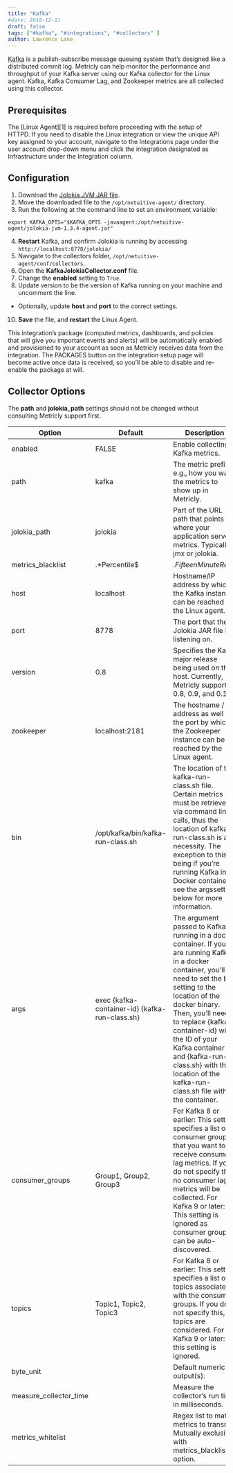 ```yaml
---
title: "Kafka"
#date: 2018-12-11
draft: false
tags: ["#kafka", "#integrations", "#collectors" ]
author: Lawrence Lane
---
```

[Kafka](http://kafka.apache.org/) is a publish-subscribe message queuing system that’s designed like a distributed commit log. Metricly can help monitor the performance and throughput of your Kafka server using our Kafka collector for the Linux agent. Kafka, Kafka Consumer Lag, and Zookeeper metrics are all collected using this collector.

## Prerequisites

The [Linux Agent][1] is required before proceeding with the setup of HTTPD. If you need to disable the Linux integration or view the unique API key assigned to your account, navigate to the Integrations page under the user account drop-down menu and click the integration designated as Infrastructure under the Integration column.

## Configuration

1. Download the [Jolokia JVM JAR file](http://search.maven.org/remotecontent?filepath=org/jolokia/jolokia-jvm/1.3.4/jolokia-jvm-1.3.4-agent.jar).
2. Move the downloaded file to the `/opt/netuitive-agent/` directory.
3. Run the following at the command line to set an environment variable:
```
export KAFKA_OPTS="$KAFKA_OPTS -javaagent:/opt/netuitive-agent/jolokia-jvm-1.3.4-agent.jar"
```
4. **Restart** Kafka, and confirm Jolokia is running by accessing `http://localhost:8778/jolokia/`
5. Navigate to the collectors folder, `/opt/netuitive-agent/conf/collectors`.
6. Open the **KafkaJolokiaCollector.conf** file.
7. Change the **enabled** setting to `True`.
8. Update version to be the version of Kafka running on your machine and uncomment the line.
  - Optionally, update **host** and **port** to the correct settings.
10. **Save** the file, and **restart** the Linux Agent.

This integration’s package (computed metrics, dashboards, and policies that will give you important events and alerts) will be automatically enabled and provisioned to your account as soon as Metricly receives data from the integration. The PACKAGES button on the integration setup page will become active once data is received, so you’ll be able to disable and re-enable the package at will.

## Collector Options

The **path** and **jolokia_path** settings should not be changed without consulting Metricly support first.

| Option                 | Default                                                                                                                                                 | Description                                                                                                                                                                                                                                                                                                                                                                |
|------------------------|---------------------------------------------------------------------------------------------------------------------------------------------------------|----------------------------------------------------------------------------------------------------------------------------------------------------------------------------------------------------------------------------------------------------------------------------------------------------------------------------------------------------------------------------|
| enabled                | FALSE                                                                                                                                                   | Enable collecting Kafka metrics.                                                                                                                                                                                                                                                                                                                                           |
| path                   | kafka                                                                                                                                                   | The metric prefix, e.g., how you want the metrics to show up in Metricly.                                                                                                                                                                                                                                                                                                  |
| jolokia_path           | jolokia                                                                                                                                                 | Part of the URL path that points to where your application serves metrics. Typically jmx or jolokia.                                                                                                                                                                                                                                                                       |
| metrics_blacklist      | .*Percentile$|.*FifteenMinuteRate.*|.*FiveMinuteRate.*|.*\.MeanRate$|.*\.OneMinuteRate.*|.*\.StdDev$|.*Metadata.*|.*__consumer_offsets.*|.*\.(Min|Max)$ | Regex list to match metrics to block. Mutually exclusive with metrics_whitelist option.                                                                                                                                                                                                                                                                                    |
| host                   | localhost                                                                                                                                               | Hostname/IP address by which the Kafka instance can be reached by the Linux agent.                                                                                                                                                                                                                                                                                         |
| port                   | 8778                                                                                                                                                    | The port that the Jolokia JAR file is listening on.                                                                                                                                                                                                                                                                                                                        |
| version                | 0.8                                                                                                                                                     | Specifies the Kafka major release being used on the host. Currently, Metricly supports 0.8, 0.9, and 0.10.                                                                                                                                                                                                                                                                 |
| zookeeper              | localhost:2181                                                                                                                                          | The hostname / IP address as well as the port by which the Zookeeper instance can be reached by the Linux agent.                                                                                                                                                                                                                                                           |
| bin                    | /opt/kafka/bin/kafka-run-class.sh                                                                                                                       | The location of the kafka-run-class.sh file. Certain metrics must be retrieved via command line calls, thus the location of kafka-run-class.sh is a necessity. The exception to this being if you’re running Kafka in a Docker container; see the argssetting below for more information.                                                                                  |
| args                   | exec {kafka-container-id} {kafka-run-class.sh}                                                                                                          | The argument passed to Kafka running in a docker container. If you are running Kafka in a docker container, you’ll need to set the bin setting to the location of the docker binary. Then, you’ll need to replace {kafka-container-id} with the ID of your Kafka container and {kafka-run-class.sh} with the location of the kafka-run-class.sh file within the container. |
| consumer_groups        | Group1, Group2, Group3                                                                                                                                  | For Kafka 8 or earlier: This setting specifies a list of consumer groups that you want to receive consumer lag metrics. If you do not specify this, no consumer lag metrics will be collected. For Kafka 9 or later: This setting is ignored as consumer groups can be auto-discovered.                                                                                    |
| topics                 | Topic1, Topic2, Topic3                                                                                                                                  | For Kafka 8 or earlier: This setting specifies a list of topics associated with the consumer groups. If you do not specify this, all topics are considered. For Kafka 9 or later: this setting is ignored.                                                                                                                                                                 |
| byte_unit              |                                                                                                                                                         | Default numeric output(s).                                                                                                                                                                                                                                                                                                                                                 |
| measure_collector_time |                                                                                                                                                         | Measure the collector’s run time in milliseconds.                                                                                                                                                                                                                                                                                                                          |
| metrics_whitelist      |                                                                                                                                                         | Regex list to match metrics to transmit. Mutually exclusive with metrics_blacklist option.                                                                                                                                                                                                                                                                                 |
